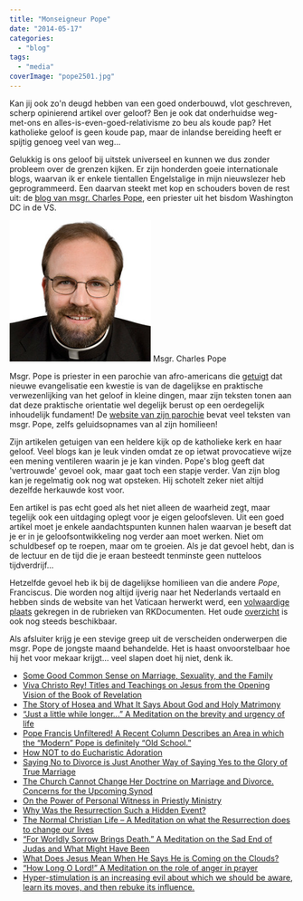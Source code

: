 ```yaml
---
title: "Monseigneur Pope"
date: "2014-05-17"
categories: 
  - "blog"
tags: 
  - "media"
coverImage: "pope2501.jpg"
---
```


Kan jij ook zo'n deugd hebben van een goed onderbouwd, vlot geschreven, scherp opinierend artikel over geloof? Ben je ook dat onderhuidse weg-met-ons en alles-is-even-goed-relativisme zo beu als koude pap? Het katholieke geloof is geen koude pap, maar de inlandse bereiding heeft er spijtig genoeg veel van weg...

Gelukkig is ons geloof bij uitstek universeel en kunnen we dus zonder probleem over de grenzen kijken. Er zijn honderden goeie internationale blogs, waarvan ik er enkele tientallen Engelstalige in mijn nieuwslezer heb geprogrammeerd. Een daarvan steekt met kop en schouders boven de rest uit: de [blog van msgr. Charles Pope](http://blog.adw.org/), een priester uit het bisdom Washington DC in de VS.

![Msgr. Charles Pope](images/pope2501.jpg) Msgr. Charles Pope

Msgr. Pope is priester in een parochie van afro-americans die [getuigt](https://www.youtube.com/watch?v=krvI50aYfEc&app=desktop) dat nieuwe evangelisatie een kwestie is van de dagelijkse en praktische verwezenlijking van het geloof in kleine dingen, maar zijn teksten tonen aan dat deze praktische orientatie wel degelijk berust op een oerdegelijk inhoudelijk fundament! De [website van zijn parochie](http://hcscchurch.org/) bevat veel teksten van msgr. Pope, zelfs geluidsopnames van al zijn homilieen!

Zijn artikelen getuigen van een heldere kijk op de katholieke kerk en haar geloof. Veel blogs kan je leuk vinden omdat ze op ietwat provocatieve wijze een mening ventileren waarin je je kan vinden. Pope's blog geeft dat 'vertrouwde' gevoel ook, maar gaat toch een stapje verder. Van zijn blog kan je regelmatig ook nog wat opsteken. Hij schotelt zeker niet altijd dezelfde herkauwde kost voor.

Een artikel is pas echt goed als het niet alleen de waarheid zegt, maar tegelijk ook een uitdaging oplegt voor je eigen geloofsleven. Uit een goed artikel moet je enkele aandachtspunten kunnen halen waarvan je beseft dat je er in je geloofsontwikkeling nog verder aan moet werken. Niet om schuldbesef op te roepen, maar om te groeien. Als je dat gevoel hebt, dan is de lectuur en de tijd die je eraan besteedt tenminste geen nutteloos tijdverdrijf...

Hetzelfde gevoel heb ik bij de dagelijkse homilieen van die andere _Pope_, Franciscus. Die worden nog altijd ijverig naar het Nederlands vertaald en hebben sinds de website van het Vaticaan herwerkt werd, een [volwaardige plaats](http://www.rkdocumenten.nl/rkdocs/index.php?mi=680&nws=2524) gekregen in de rubrieken van RKDocumenten. Het oude [overzicht](http://rkdocumenten.nl/rkdocs/index.php?mi=650&dos=383) is ook nog steeds beschikbaar.

Als afsluiter krijg je een stevige greep uit de verscheiden onderwerpen die msgr. Pope de jongste maand behandelde. Het is haast onvoorstelbaar hoe hij het voor mekaar krijgt… veel slapen doet hij niet, denk ik.

- [Some Good Common Sense on Marriage, Sexuality, and the Family](http://blog.adw.org/2014/05/some-good-common-sense-on-marriage-sexuality-and-family/)
- [Viva Christo Rey! Titles and Teachings on Jesus from the Opening Vision of the Book of Revelation](http://blog.adw.org/2014/05/viva-christo-rey-titles-and-teachings-on-jesus-from-the-opening-vision-of-the-book-of-revelation/)
- [The Story of Hosea and What It Says About God and Holy Matrimony](http://blog.adw.org/2014/05/the-story-of-hosea-and-what-it-says-about-god-and-holy-matrimony/)
- [“Just a little while longer…” A Meditation on the brevity and urgency of life](http://blog.adw.org/2014/05/just-a-little-while-longer-a-mediation-on-the-brevity-and-urgency-of-life/)
- [Pope Francis Unfiltered! A Recent Column Describes an Area in which the “Modern” Pope is definitely “Old School.”](http://blog.adw.org/2014/05/pope-francis-unfiltered-a-recent-post-column-describes-an-area-where-the-modern-pope-is-definitely-old-school/)
- [How NOT to do Eucharistic Adoration](http://blog.adw.org/2014/05/how-not-to-do-eucharistic-adoration/)
- [Saying No to Divorce is Just Another Way of Saying Yes to the Glory of True Marriage](http://blog.adw.org/2014/05/saying-no-to-divorce-is-just-another-way-of-saying-yes-to-the-glory-of-true-marriage/)
- [The Church Cannot Change Her Doctrine on Marriage and Divorce. Concerns for the Upcoming Synod](http://blog.adw.org/2014/05/the-church-cannot-change-her-doctrine-on-marriage-and-divorce-concerns-for-the-upcoming-synod/)
- [On the Power of Personal Witness in Priestly Ministry](http://blog.adw.org/2014/04/on-the-power-of-personal-witness-in-priestly-ministry/)
- [Why Was the Resurrection Such a Hidden Event?](http://blog.adw.org/2014/04/why-was-the-resurrection-such-a-hidden-event/)
- [The Normal Christian Life – A Meditation on what the Resurrection does to change our lives](http://blog.adw.org/2014/04/the-normal-christian-life-a-meditation-on-what-the-resurrection-does-to-change-our-lives/)
- [“For Worldly Sorrow Brings Death.” A Meditation on the Sad End of Judas and What Might Have Been](http://blog.adw.org/2014/04/for-worldly-sorrow-brings-death-a-meditation-on-the-sad-end-of-judas-and-what-might-have-been/)
- [What Does Jesus Mean When He Says He is Coming on the Clouds?](http://blog.adw.org/2014/04/what-does-jesus-mean-when-he-says-he-is-coming-on-the-clouds/)
- [“How Long O Lord!” A Meditation on the role of anger in prayer](http://blog.adw.org/2014/04/how-long-o-lord-a-meditation-on-the-role-of-anger-in-prayer/)
- [Hyper-stimulation is an increasing evil about which we should be aware, learn its moves, and then rebuke its influence.](http://blog.adw.org/2014/03/hyper-stimulation-is-an-increasing-evil-about-which-we-should-be-aware-learn-its-moves-and-then-rebuke-its-influnence/)
